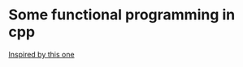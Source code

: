 # Some functional programming in cpp

[Inspired by this one](https://fsharpforfunandprofit.com/series/understanding-parser-combinations)
